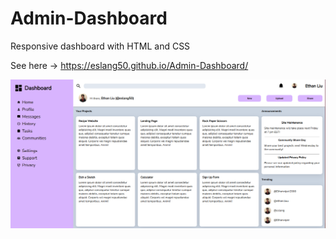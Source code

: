 # Admin-Dashboard

Responsive dashboard with HTML and CSS 

See here -> https://eslang50.github.io/Admin-Dashboard/

![Alt text](./icons/Screenshot-19.png)